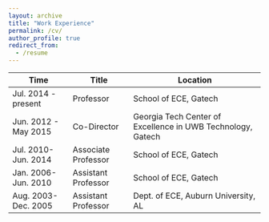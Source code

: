```yaml
---
layout: archive
title: "Work Experience"
permalink: /cv/
author_profile: true
redirect_from:
  - /resume
---
```


 Time               | Title     | Location
------------------- | ----------|----------------------
Jul. 2014 - present | Professor | School of ECE, Gatech
Jun. 2012 - May 2015| Co-Director | Georgia Tech Center of Excellence in UWB Technology, Gatech
Jul. 2010-Jun. 2014 | Associate Professor |School of ECE, Gatech
Jan. 2006-Jun. 2010 | Assistant Professor |School of ECE, Gatech
Aug. 2003-Dec. 2005 | Assistant Professor | Dept. of ECE,  Auburn University, AL

